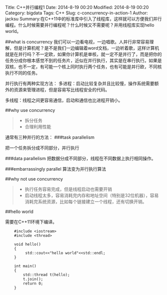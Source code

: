 Title: C++并行编程1
Date: 2014-8-19 00:20
Modified: 2014-8-19 00:20
Category: bigdata
Tags: C++
Slug: c-concurrency-in-action-1
Author: jacksu
Summary:在C++11中的标准库中引入了线程库，这样就可以方便我们并行编程。什么时候需要并行编程呢？什么时候又不需要呢？并用线程库实现hello world。

##what is concurrency
我们可以一边看电视，一边唱歌。人并行非常容易理解，但是计算机呢？是不是我们一边编辑着word文档，一边听着歌，这样计算机就是在并行吗？不一定欧，如果你计算机是单核，就一定不是并行了，而是把你的任务分成你根本感觉不到的任务片，近似在并行执行，其实是在串行执行。如果是双核，也不一定，有可能一个核上同时执行两个任务，也有可能是并行欧，不同核执行不同的任务。

并行执行有两种实现方法：
多进程：启动比较复杂并且比较慢，操作系统需要额外的资源来管理进程，但是容易写比线程安全的代码。

多线程：线程之间更容易通信，启动和通信也比进程开销小。

##why use concurrency

> * 拆分任务
> * 合理利用性能

通常有三种并行的方法：
###task parallelism

把一个任务拆分成不同部分，并行执行

###data parallelism
把数据分成不同部分，线程在不同数据上执行相同操作。

###embarrassingly parallel
算法变为并行执行算法

##why not use concurrency

> * 执行任务容易完成，但是线程启动也需要开销
> * 启动线程太多，容易消耗完内存和地址空间（特别是32位机器），容易消耗完系统资源，比如每个链接建立一个线程，还有切换开销。

##hello world

需要在C++11环境下编译。

```
	#include <iostream>
  	#include <thread>
  
  	void hello()
  	{
  	     std::cout<<"hello world"<<std::endl;
  	}
 
 	int main()
 	{
 	    std::thread t(hello);
 	    t.join();
 	    return 0;
 	}
 ```
